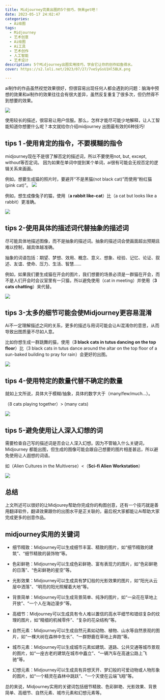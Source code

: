 ```yaml
---
title: Midjourney完美出图的5个技巧，快来get吧！
date: 2023-05-17 24:02:47
categories:
  - Ai绘图
tags:
  - Midjourney
  - 艺术创意
  - Ai绘图
  - Ai工具
  - 艺术创作
  - 人工智能
  - 艺术设计
description: 5个Midjourney出图实用技巧，学会它让你的创作如鱼得水。
cover: https://s2.loli.net/2023/07/27/7veSyGsU1Hl5BLK.png

---
```


ai制作的作品虽然视觉效果很好，但很容易出现任何人都会遇到的问题：脑海中预想的效果和ai制作的效果往往会有很大差异，虽然反复重复了很多次，但仍然得不到想要的效果。

![](https://s2.loli.net/2023/07/27/7veSyGsU1Hl5BLK.png)

使用较长的描述，很容易让用户信服。那么，怎样才能尽可能少地解释，让人工智能知道你想要什么呢？本文就给你介绍midjourney 出图最有效的6种技巧!

## tips 1 -使用肯定的指令，不要模糊的指令

midjourney现在不是很了解否定的描述词，所以不要使用not, but, except, without等否定词。
因为如果在单词中提到某个单词，ai很有可能会无视否定的逻辑关系来画画。

例如，想要生成猫的照片时，要避开“不是黑猫(not black cat)”而使用“粉红猫(pink cat)”。
![](https://s2.loli.net/2023/07/27/o6WyzEN8nTxFPd9.png)

例如，想生成像兔子的猫，使用（**a rabbit like-cat**）比（a cat but looks like a rabbit）更准确。

![](https://s2.loli.net/2023/07/27/iTeU1mc47dER3ft.png)

## tips 2-使用具体的描述词代替抽象的描述词

尽可能具体地描述图像，而不是抽象的描述词。抽象的描述词会使画面超出预期且难以控制，越具体越准确。

抽象的词语包括：期望、梦想、效用、概念、意义、想象、经验、记忆、论证、叙述、友谊、使命、压力、生活、智慧……

例如，如果我们要生成猫在开会的图片，我们想要的场景必须是一群猫在开会，而不是人们开会时会议室里有一只猫，所以避免使用（cat in meeting）并使用（**3 cats chatting**）来代替。

![](https://s2.loli.net/2023/07/27/DSHou3AfOYTsI4r.png)

## tips 3-太多的细节可能会使Midjourney更容易混淆

Ai不一定理解描述之间的关系，更多的描述与用词可能会让Ai混淆你的意思，从而导致出图质量不尽如人意。

比如你想生成一群跳舞的猫，使用（**3 black cats in tutus dancing on the top floor**）比（3 black cats in tutus dance around the altar on the top floor of a sun-baked building to pray for rain）会更好的出图。

![](https://s2.loli.net/2023/07/27/8q3OdWeA1TDlJjS.png)

## tips 4-使用特定的数量代替不确定的数量

就如上文所说，具体大于模糊/抽象，具体的数字大于（many/few/much...）。

（8 cats playing together）> (many cats)

![](https://s2.loli.net/2023/07/27/xMHkLTh5o9nubNO.png)

## tips 5-避免使用让人深入幻想的词

需要检查自己写的描述词是否会让人深入幻想。因为不管输入什么关键词，Midjourney 都能出图，但生成的图像可能会跟自己想要的图片相差甚远，所以避免使用让人遐想的词语。

如（Alien Cultures in the Multiverse）<（**Sci-fi Alien Workstation**）

![](https://s2.loli.net/2023/07/27/puAetFhPWnLUbTJ.png)

## 总结

上文所述可以很好的让Midjourey帮助你完成你的构图创意，还有一个技巧就是善用翻译软件，翻译效果跟你的出图水平是正关联的，最后祝大家都能让Ai帮助大家完成更多的创意作品。

## midjourney实用的关键词

- 细节精致：Midjourney可以生成细节丰富、精致的图片，如“细节精致的建筑”、“细节精致的装饰物”等。

- 色彩鲜艳：Midjourney可以生成色彩鲜艳、富有表现力的图片，如“色彩鲜艳的日落”、“色彩鲜艳的星空”等。

- 光影效果：Midjourney可以生成具有梦幻般的光影效果的图片，如“阳光从云层中洒落”、“明亮的阳光照耀着大地”等。

- 背景简单：Midjourney可以生成背景简单、纯净的图片，如“一朵花在草地上开放”、“一个人在海边漫步”等。

- 高细节：Midjourney可以生成具有令人难以置信的高水平细节和错综复杂的纹理的图片，如“精细的机械零件”、“复杂的花朵结构”等。

- 自然元素：Midjourney可以生成自然元素如动物、植物、山水等自然景观的图片，如“一棵大树在森林中生长”、“一群野鹿在草地上奔跑”等。

- 城市元素：Midjourney可以生成城市元素如建筑、道路、公共交通等城市景观的图片，如“一座古老的建筑在城市中矗立”、“一辆汽车在高速公路上飞驰”等。

- 幻想元素：Midjourney可以生成具有异想天开、梦幻般的可爱动物或人物形象的图片，如“一个精灵在森林中跳跃”、“一个天使在云端飞翔”等。

总的来说，Midjourney实用的关键词包括细节精致、色彩鲜艳、光影效果、背景简单、高细节、自然元素、城市元素和幻想元素等。






